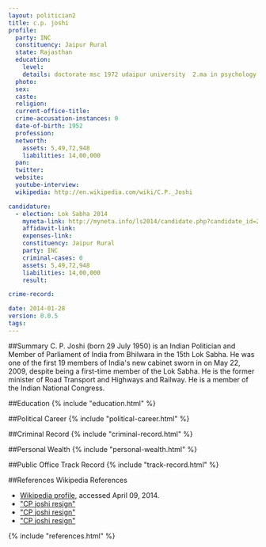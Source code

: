 ```yaml
---
layout: politician2
title: c.p. joshi
profile: 
  party: INC
  constituency: Jaipur Rural
  state: Rajasthan
  education: 
    level: 
    details: doctorate msc 1972 udaipur university  2.ma in psychology 1974 udiapur university udiapur  3.phd. 1994 mohan lal sukhadia univsity udiapur  4.llb.1997 mohanlal sukhadia university udiapur
  photo: 
  sex: 
  caste: 
  religion: 
  current-office-title: 
  crime-accusation-instances: 0
  date-of-birth: 1952
  profession: 
  networth: 
    assets: 5,49,72,948
    liabilities: 14,00,000
  pan: 
  twitter: 
  website: 
  youtube-interview: 
  wikipedia: http://en.wikipedia.com/wiki/C.P._Joshi

candidature: 
  - election: Lok Sabha 2014
    myneta-link: http://myneta.info/ls2014/candidate.php?candidate_id=2365
    affidavit-link: 
    expenses-link: 
    constituency: Jaipur Rural 
    party: INC
    criminal-cases: 0
    assets: 5,49,72,948
    liabilities: 14,00,000
    result:  

crime-record: 

date: 2014-01-28
version: 0.0.5
tags: 
---
```

##Summary
C. P. Joshi (born 29 July 1950) is an Indian Politician and Member of Parliament of India from Bhilwara in the 15th Lok Sabha. He was one of the first 19 members of India's new cabinet sworn in on May 22, 2009, despite being a first-time member of the Lok Sabha. He is the former minister of Road Transport and Highways and Railway. He is a member of the Indian National Congress.




##Education
{% include "education.html" %}


##Political Career
{% include "political-career.html" %}


##Criminal Record
{% include "criminal-record.html" %}


##Personal Wealth
{% include "personal-wealth.html" %}


##Public Office Track Record
{% include "track-record.html" %}


##References
Wikipedia References
- [Wikipedia profile]({{page.profile.wikipedia}}), accessed April 09, 2014.
- ["CP joshi resign"][wiki1]
- ["CP joshi resign"][wiki2]
- ["CP joshi resign"][wiki3]

[wiki1]: http://www.indianexpress.com/news/ajay-maken-c-p-joshi-resign-cabinet-reshuffle-tomorrow/1129769/
[wiki2]: http://www.hindu.com/2009/05/23/stories/2009052358500700.htm
[wiki3]: http://ibnlive.in.com/news/cp-joshi-takes-charge-as-railway-minister/294627-37-64.html


{% include "references.html" %}